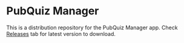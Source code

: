 # PubQuiz Manager

This is a distribution repository for the PubQuiz Manager app. Check [Releases](https://github.com/greegus/pubquiz-manager-dist/releases) tab for latest version to download.
